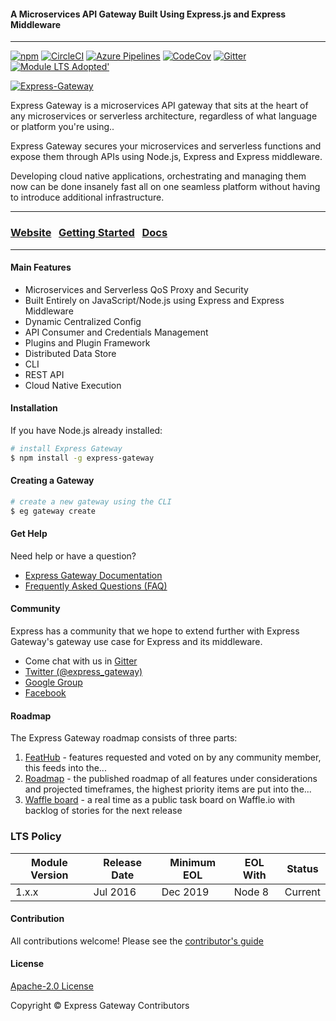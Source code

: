 #### A Microservices API Gateway Built Using Express.js and Express Middleware
----

[![npm][npm-version-badge]][npm-package-url]
[![CircleCI][circleci-badge]][circleci-master-url]
[![Azure Pipelines][azure-badge]][azure-master-url]
[![CodeCov][codecov-badge]][codecov-master-url]
[![Gitter][gitter-badge]][gitter-room-url]
[![Module LTS Adopted'](https://img.shields.io/badge/Module%20LTS-Adopted-brightgreen.svg?style=flat)](http://github.com/CloudNativeJS/ModuleLTS)

[![Express-Gateway][eg-wordmark-companion]][eg-website]

Express Gateway is a microservices API gateway that sits at the heart of any microservices or serverless architecture, regardless of what language or platform you're using..

Express Gateway secures your microservices and serverless functions and expose them through APIs using Node.js, Express and Express middleware.

Developing cloud native applications, orchestrating and managing them now can be done insanely fast all on one seamless platform without having to introduce additional infrastructure.

---

### [Website][eg-website] &nbsp; [Getting Started][eg-getting-started] &nbsp; [Docs][eg-docs]

---
#### Main Features
- Microservices and Serverless QoS Proxy and Security
- Built Entirely on JavaScript/Node.js using Express and Express Middleware
- Dynamic Centralized Config
- API Consumer and Credentials Management
- Plugins and Plugin Framework
- Distributed Data Store
- CLI
- REST API
- Cloud Native Execution

#### Installation
If you have Node.js already installed:

```bash
# install Express Gateway
$ npm install -g express-gateway
```

#### Creating a Gateway

```bash
# create a new gateway using the CLI
$ eg gateway create
```

#### Get Help
Need help or have a question?
- [Express Gateway Documentation][eg-docs]
- [Frequently Asked Questions (FAQ)][eg-faq]

#### Community
Express has a community that we hope to extend further with Express Gateway's gateway use case for Express and its middleware.

- Come chat with us in [Gitter][gitter-room-url]
- [Twitter (@express_gateway)][eg-twitter]
- [Google Group][eg-newsgroup]
- [Facebook][eg-facebook]

#### Roadmap
The Express Gateway roadmap consists of three parts:
1. [FeatHub][eg-feathub] - features requested and voted on by any community member, this feeds into the...
2. [Roadmap][eg-roadmap] - the published roadmap of all features under considerations and projected timeframes, the highest priority items are put into the...
3. [Waffle board][eg-waffle] - a real time as a public task board on Waffle.io with backlog of stories for the next release

### LTS Policy

  | Module Version   | Release Date | Minimum EOL | EOL With     | Status  |
  |------------------|--------------|-------------|--------------|---------|
  | 1.x.x 	         | Jul 2016	    | Dec 2019    | Node 8       | Current |

#### Contribution
All contributions welcome! Please see the [contributor's guide][contributor-guide]

#### License

[Apache-2.0 License][apache-license]

Copyright © Express Gateway Contributors

[npm-version-badge]: https://img.shields.io/npm/v/express-gateway.svg
[npm-package-url]: https://www.npmjs.com/package/express-gateway
[circleci-badge]: https://circleci.com/gh/ExpressGateway/express-gateway/tree/master.svg?style=shield&circle-token=ac6b0e86b46220da43a5ae63a267d12e81ccb2d5
[azure-badge]: https://dev.azure.com/vncz/vncz/_apis/build/status/ExpressGateway.express-gateway?branchName=master
[circleci-master-url]: https://circleci.com/gh/ExpressGateway/express-gateway/tree/master
[azure-master-url]: https://dev.azure.com/vncz/vncz/_build?definitionId=2&_a=summary
[codecov-badge]: https://img.shields.io/codecov/c/github/ExpressGateway/express-gateway/master.svg
[codecov-master-url]: https://codecov.io/gh/ExpressGateway/express-gateway
[gitter-badge]: https://img.shields.io/gitter/room/expressgateway/express-gateway.svg
[gitter-room-url]: https://gitter.im/ExpressGateway/express-gateway
[eg-wordmark-companion]: logo/wordmark-and-companion-graphic/ExpressGateway_Wordmark+Companion.png
[eg-website]: http://www.express-gateway.io
[eg-getting-started]: http://www.express-gateway.io/getting-started
[eg-docs]: http://www.express-gateway.io/docs
[eg-feathub]: http://feathub.com/ExpressGateway/express-gateway
[eg-roadmap]: https://github.com/ExpressGateway/express-gateway/wiki/Express-Gateway-Roadmap
[eg-waffle]: https://waffle.io/ExpressGateway/express-gateway
[eg-faq]: http://www.express-gateway.io/docs/faq
[eg-twitter]: https://twitter.com/express_gateway
[eg-newsgroup]: https://groups.google.com/a/express-gateway.io/forum/#!forum/discuss
[eg-facebook]: https://www.facebook.com/expressjsgateway
[eg-support]: https://goo.gl/s8eGKz?_ga=2.243837062.2081566642.1553116846-2009977705.1552945890
[contributor-guide]: https://github.com/ExpressGateway/express-gateway/blob/master/Contributing.md
[apache-license]: https://github.com/expressgateway/express-gateway/blob/master/LICENSE
